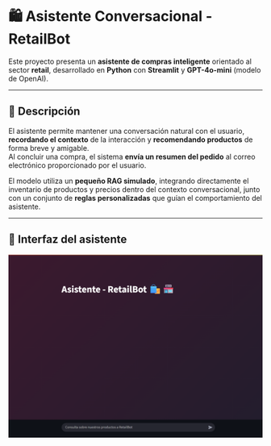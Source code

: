 # 🛍️ Asistente Conversacional - RetailBot

Este proyecto presenta un **asistente de compras inteligente** orientado al sector **retail**, desarrollado en **Python** con **Streamlit** y **GPT-4o-mini** (modelo de OpenAI).  

---

## 🧠 Descripción

El asistente permite mantener una conversación natural con el usuario, **recordando el contexto** de la interacción y **recomendando productos** de forma breve y amigable.  
Al concluir una compra, el sistema **envía un resumen del pedido** al correo electrónico proporcionado por el usuario.  

El modelo utiliza un **pequeño RAG simulado**, integrando directamente el inventario de productos y precios dentro del contexto conversacional, junto con un conjunto de **reglas personalizadas** que guían el comportamiento del asistente.

---

## 🧩 Interfaz del asistente

![Interfaz de Retailbot](images/retailbot-img.png)
